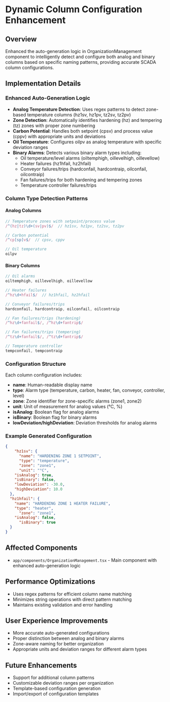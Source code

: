# Dynamic Column Configuration Enhancement

## Overview
Enhanced the auto-generation logic in OrganizationManagement component to intelligently detect and configure both analog and binary columns based on specific naming patterns, providing accurate SCADA column configurations.

## Implementation Details

### Enhanced Auto-Generation Logic
- **Analog Temperature Detection**: Uses regex patterns to detect zone-based temperature columns (hz1sv, hz1pv, tz2sv, tz2pv)
- **Zone Detection**: Automatically identifies hardening (hz) and tempering (tz) zones with proper zone numbering
- **Carbon Potential**: Handles both setpoint (cpsv) and process value (cppv) with appropriate units and deviations
- **Oil Temperature**: Configures oilpv as analog temperature with specific deviation ranges
- **Binary Alarms**: Detects various binary alarm types including:
  - Oil temperature/level alarms (oiltemphigh, oillevelhigh, oillevellow)
  - Heater failures (hz1hfail, hz2hfail)
  - Conveyor failures/trips (hardconfail, hardcontraip, oilconfail, oilcontraip)
  - Fan failures/trips for both hardening and tempering zones
  - Temperature controller failures/trips

### Column Type Detection Patterns

#### Analog Columns
```typescript
// Temperature zones with setpoint/process value
/^(hz|tz)\d+(sv|pv)$/  // hz1sv, hz1pv, tz2sv, tz2pv

// Carbon potential
/^cp[sp]v$/  // cpsv, cppv

// Oil temperature
oilpv
```

#### Binary Columns
```typescript
// Oil alarms
oiltemphigh, oillevelhigh, oillevellow

// Heater failures
/^hz\d+hfail$/  // hz1hfail, hz2hfail

// Conveyor failures/trips
hardconfail, hardcontraip, oilconfail, oilcontraip

// Fan failures/trips (hardening)
/^hz\d+fanfail$/, /^hz\d+fantrip$/

// Fan failures/trips (tempering)
/^tz\d+fanfail$/, /^tz\d+fantrip$/

// Temperature controller
tempconfail, tempcontraip
```

### Configuration Structure
Each column configuration includes:
- **name**: Human-readable display name
- **type**: Alarm type (temperature, carbon, heater, fan, conveyor, controller, level)
- **zone**: Zone identifier for zone-specific alarms (zone1, zone2)
- **unit**: Unit of measurement for analog values (°C, %)
- **isAnalog**: Boolean flag for analog alarms
- **isBinary**: Boolean flag for binary alarms
- **lowDeviation/highDeviation**: Deviation thresholds for analog alarms

### Example Generated Configuration
```json
{
    "hz1sv": {
      "name": "HARDENING ZONE 1 SETPOINT",
      "type": "temperature",
      "zone": "zone1",
      "unit": "°C",
    "isAnalog": true,
    "isBinary": false,
    "lowDeviation": -30.0,
    "highDeviation": 10.0
  },
  "hz1hfail": {
    "name": "HARDENING ZONE 1 HEATER FAILURE",
    "type": "heater",
      "zone": "zone1", 
    "isAnalog": false,
      "isBinary": true
  }
}
```

## Affected Components
- `app/components/OrganizationManagement.tsx` - Main component with enhanced auto-generation logic

## Performance Optimizations
- Uses regex patterns for efficient column name matching
- Minimizes string operations with direct pattern matching
- Maintains existing validation and error handling

## User Experience Improvements
- More accurate auto-generated configurations
- Proper distinction between analog and binary alarms
- Zone-aware naming for better organization
- Appropriate units and deviation ranges for different alarm types

## Future Enhancements
- Support for additional column patterns
- Customizable deviation ranges per organization
- Template-based configuration generation
- Import/export of configuration templates 